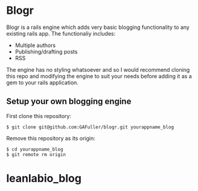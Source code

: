 # Blogr

Blogr is a rails engine which adds very basic blogging functionality to any existing rails app. The functionaliy includes:
- Multiple authors
- Publishing/drafting posts
- RSS

The engine has no styling whatsoever and so I would recommend cloning this repo and modifying the engine to suit your needs before adding it as a gem to your rails application.

## Setup your own blogging engine
First clone this repository:
```
$ git clone git@github.com:GAFuller/blogr.git yourappname_blog
```

Remove this repository as its origin:
```
$ cd yourappname_blog
$ git remote rm origin
```
# leanlabio_blog
